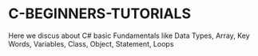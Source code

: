 # C-BEGINNERS-TUTORIALS
Here we discus about C# basic Fundamentals
like 
Data Types,
Array, 
Key Words,
Variables,
Class,
Object,
Statement,
Loops 
